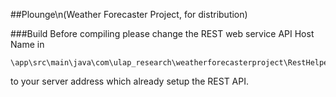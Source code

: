 ##Plounge\n(Weather Forecaster Project, for distribution)


###Build
Before compiling please change the REST web service API Host Name in
```
\app\src\main\java\com\ulap_research\weatherforecasterproject\RestHelper\RestResources.java
```
to your server address which already setup the REST API.